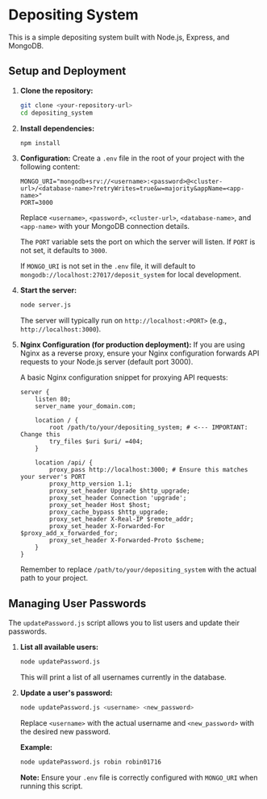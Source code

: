 # Depositing System

This is a simple depositing system built with Node.js, Express, and MongoDB.

## Setup and Deployment

1.  **Clone the repository:**
    ```bash
    git clone <your-repository-url>
    cd depositing_system
    ```

2.  **Install dependencies:**
    ```bash
    npm install
    ```

3.  **Configuration:**
    Create a `.env` file in the root of your project with the following content:

    ```
    MONGO_URI="mongodb+srv://<username>:<password>@<cluster-url>/<database-name>?retryWrites=true&w=majority&appName=<app-name>"
    PORT=3000
    ```

    Replace `<username>`, `<password>`, `<cluster-url>`, `<database-name>`, and `<app-name>` with your MongoDB connection details.

    The `PORT` variable sets the port on which the server will listen. If `PORT` is not set, it defaults to `3000`.

    If `MONGO_URI` is not set in the `.env` file, it will default to `mongodb://localhost:27017/deposit_system` for local development.

4.  **Start the server:**
    ```bash
    node server.js
    ```
    The server will typically run on `http://localhost:<PORT>` (e.g., `http://localhost:3000`).

5.  **Nginx Configuration (for production deployment):**
    If you are using Nginx as a reverse proxy, ensure your Nginx configuration forwards API requests to your Node.js server (default port 3000).

    A basic Nginx configuration snippet for proxying API requests:
    ```nginx
    server {
        listen 80;
        server_name your_domain.com;

        location / {
            root /path/to/your/depositing_system; # <--- IMPORTANT: Change this
            try_files $uri $uri/ =404;
        }

        location /api/ {
            proxy_pass http://localhost:3000; # Ensure this matches your server's PORT
            proxy_http_version 1.1;
            proxy_set_header Upgrade $http_upgrade;
            proxy_set_header Connection 'upgrade';
            proxy_set_header Host $host;
            proxy_cache_bypass $http_upgrade;
            proxy_set_header X-Real-IP $remote_addr;
            proxy_set_header X-Forwarded-For $proxy_add_x_forwarded_for;
            proxy_set_header X-Forwarded-Proto $scheme;
        }
    }
    ```
    Remember to replace `/path/to/your/depositing_system` with the actual path to your project.

## Managing User Passwords

The `updatePassword.js` script allows you to list users and update their passwords.

1.  **List all available users:**
    ```bash
    node updatePassword.js
    ```
    This will print a list of all usernames currently in the database.

2.  **Update a user's password:**
    ```bash
    node updatePassword.js <username> <new_password>
    ```
    Replace `<username>` with the actual username and `<new_password>` with the desired new password.

    **Example:**
    ```bash
    node updatePassword.js robin robin01716
    ```

    **Note:** Ensure your `.env` file is correctly configured with `MONGO_URI` when running this script.
